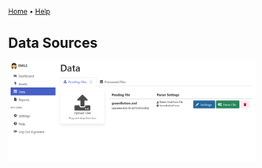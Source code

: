 [Home](https://cityssm.github.io/EMILE/)
•
[Help](https://cityssm.github.io/EMILE/docs/)

# Data Sources

![Data](images/data-pendingFiles.png)